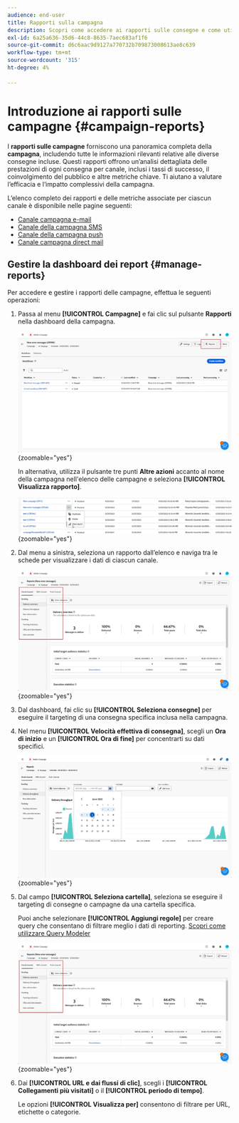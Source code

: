 ```yaml
---
audience: end-user
title: Rapporti sulla campagna
description: Scopri come accedere ai rapporti sulle consegne e come utilizzarli
exl-id: 6a25a636-35d6-44c8-8635-7aec683af1f6
source-git-commit: d6c6aac9d9127a770732b709873008613ae8c639
workflow-type: tm+mt
source-wordcount: '315'
ht-degree: 4%

---
```


# Introduzione ai rapporti sulle campagne {#campaign-reports}

I **rapporti sulle campagne** forniscono una panoramica completa della **campagna**, includendo tutte le informazioni rilevanti relative alle diverse consegne incluse. Questi rapporti offrono un’analisi dettagliata delle prestazioni di ogni consegna per canale, inclusi i tassi di successo, il coinvolgimento del pubblico e altre metriche chiave. Ti aiutano a valutare l’efficacia e l’impatto complessivi della campagna.

L’elenco completo dei rapporti e delle metriche associate per ciascun canale è disponibile nelle pagine seguenti:

* [Canale campagna e-mail](campaign-reports-email.md)
* [Canale della campagna SMS](campaign-reports-sms.md)
* [Canale della campagna push](campaign-reports-push.md)
* [Canale campagna direct mail](campaign-reports-direct-mail.md)

## Gestire la dashboard dei report {#manage-reports}

Per accedere e gestire i rapporti delle campagne, effettua le seguenti operazioni:

1. Passa al menu **[!UICONTROL Campagne]** e fai clic sul pulsante **Rapporti** nella dashboard della campagna.

   ![Schermata che mostra il menu Campagne e il pulsante Report](assets/manage_campaign_report_2.png){zoomable="yes"}

   In alternativa, utilizza il pulsante tre punti **Altre azioni** accanto al nome della campagna nell&#39;elenco delle campagne e seleziona **[!UICONTROL Visualizza rapporto]**.

   ![Schermata che mostra il pulsante Altre azioni e l&#39;opzione Visualizza report](assets/manage_campaign_report_1.png){zoomable="yes"}

1. Dal menu a sinistra, seleziona un rapporto dall’elenco e naviga tra le schede per visualizzare i dati di ciascun canale.

   ![Schermata che mostra il menu a sinistra con le opzioni e le schede per i dati del canale](assets/manage_campaign_report_4.png){zoomable="yes"}

1. Dal dashboard, fai clic su **[!UICONTROL Seleziona consegne]** per eseguire il targeting di una consegna specifica inclusa nella campagna.

1. Nel menu **[!UICONTROL Velocità effettiva di consegna]**, scegli un **Ora di inizio** e un **[!UICONTROL Ora di fine]** per concentrarti su dati specifici.

   ![Schermata che mostra il menu Throughput di consegna con le opzioni Ora di inizio e Ora di fine](assets/manage_campaign_report_3.png){zoomable="yes"}

1. Dal campo **[!UICONTROL Seleziona cartella]**, seleziona se eseguire il targeting di consegne o campagne da una cartella specifica.

   Puoi anche selezionare **[!UICONTROL Aggiungi regole]** per creare query che consentano di filtrare meglio i dati di reporting. [Scopri come utilizzare Query Modeler](../query/query-modeler-overview.md)

   ![Schermata che mostra il campo Seleziona cartella e l&#39;opzione Aggiungi regole](assets/manage_campaign_report_4.png){zoomable="yes"}

1. Dai **[!UICONTROL URL e dai flussi di clic]**, scegli i **[!UICONTROL Collegamenti più visitati]** o il **[!UICONTROL periodo di tempo]**.

   Le opzioni **[!UICONTROL Visualizza per]** consentono di filtrare per URL, etichette o categorie.
